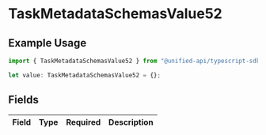 # TaskMetadataSchemasValue52

## Example Usage

```typescript
import { TaskMetadataSchemasValue52 } from "@unified-api/typescript-sdk/sdk/models/shared";

let value: TaskMetadataSchemasValue52 = {};
```

## Fields

| Field       | Type        | Required    | Description |
| ----------- | ----------- | ----------- | ----------- |